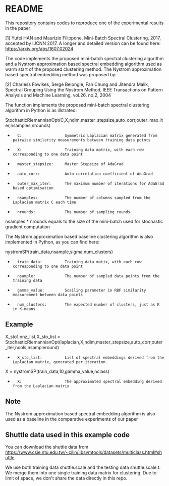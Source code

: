 # README #

This repository contains codes to reproduce one of the experimental results in the paper:

[1] Yufei HAN and Maurizio Filippone. Mini-Batch Spectral Clustering, 2017, accepted by IJCNN 2017. A longer and detailed version can be found here: https://arxiv.org/abs/1607.02024

The code implements the proposed mini-batch spectral clustering algorithm and a Nystrom approximation based spectral embedding algorithm used as warm start of the proposed clustering method. The Nystrom approximation based spectral embedding method was proposed by:

[2] Charless Fowlkes, Serge Belongie, Fan Chung and Jitendra Malik, Spectral Grouping Using the Nystrom Method, IEEE Transactions on Pattern Analysis and Machine Learning, vol.26, no.2, 2004

The function implements the proposed mini-batch spectral clustering algorithm in Python is as illstrated:

StochasticRiemannianOpt(C,X,ndim,master_stepsize,auto_corr,outer_max_iter,nsamples,nrounds)

*       C:                   Symmetric Laplacian matrix generated from pairwise similarity measurements between training data points 
*       X:                   Training data matrix, with each row corresponding to one data point
*       master_stepsize:     Master Stepsize of AdaGrad 
*       auto_corr:           Auto correlation coefficient of AdaGrad
*       outer_max_iter:      The maximum number of iterations for AdaGrad based optimisation
*       nsamples:            The number of columns sampled from the Laplacian matrix C each time 
*       nrounds:             The number of sampling rounds

nsamples * nrounds equals to the size of the mini-batch used for stochastic gradient computation

The Nystrom approximation based baseline clustering algorithm is also implemented in Python, as you can find here: 

nystromSP(train_data,nsample,sigma,num_clusters)

*       train_data:          Training data matix, with each row corresponding to one data point 
*       nsample:             The number of sampled data points from the training data 
*       gamma_value:         Scailing parameter in RBF similarity measurement between data points 
*       num_clusters:        The expected number of clusters, just as K in K-means

## Example 

X_sto1,nnz_list,X_sto_list = StochasticRiemannianOpt(laplacian,X,ndim,master_stepsize,auto_corr,outer_iter,ncols,nsampleround)

*       X_sto_list:          List of spectral embeddings derived from the Laplacian matrix, generated per iteration. 

X = nystromSP(train_data,10,gamma_value,nclass)

*       X:                   The approximated spectral embedding derived from the Laplacian matrix 

## Note ##

The Nystrom approximation based spectral embedding algorithm is also used as a baseline in the comparative experiments of our paper 

## Shuttle data used in this example code ## 

You can download the shuttle data from https://www.csie.ntu.edu.tw/~cjlin/libsvmtools/datasets/multiclass.html#shuttle

We use both training data shuttle.scale and the testing data shuttle.scale.t. We merge them into one single training data matrix for clustering. Due to limit of space, we don't share the data directly in this repo. 
